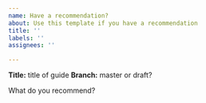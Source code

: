 ```yaml
---
name: Have a recommendation?
about: Use this template if you have a recommendation
title: ''
labels: ''
assignees: ''

---
```


**Title:** title of guide
**Branch:** master or draft?

What do you recommend?
